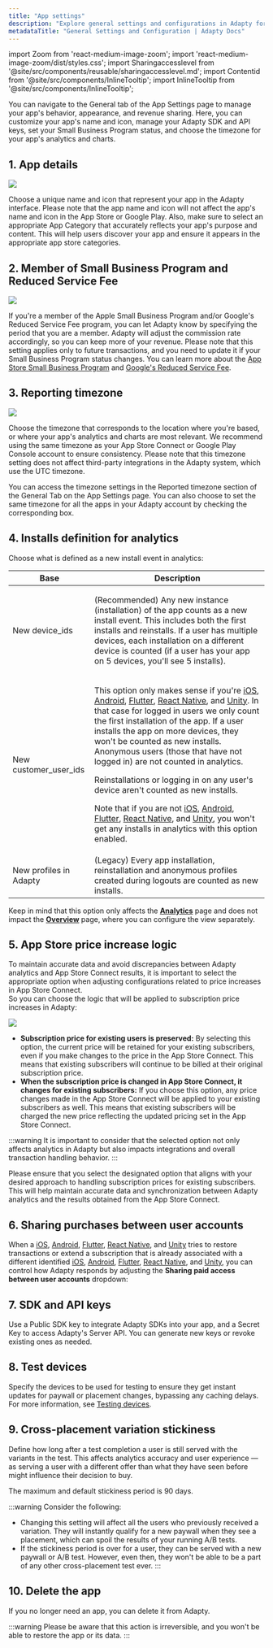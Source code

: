 ```yaml
---
title: "App settings"
description: "Explore general settings and configurations in Adapty for seamless use."
metadataTitle: "General Settings and Configuration | Adapty Docs"
---
```


import Zoom from 'react-medium-image-zoom';
import 'react-medium-image-zoom/dist/styles.css';
import Sharingaccesslevel from '@site/src/components/reusable/sharingaccesslevel.md';
import Contentid from '@site/src/components/InlineTooltip';
import InlineTooltip from '@site/src/components/InlineTooltip';

You can navigate to the General tab of the App Settings page to manage your app's behavior, appearance, and revenue sharing. Here, you can customize your app's name and icon, manage your Adapty SDK and API keys, set your Small Business Program status, and choose the timezone for your app's analytics and charts.

## 1. App details

<Zoom>
  <img src={require('./img/8fa2929-CleanShot_2023-04-21_at_15.16.222x.webp').default}
  style={{
    border: '1px solid #727272', /* border width and color */
    width: '700px', /* image width */
    display: 'block', /* for alignment */
    margin: '0 auto' /* center alignment */
  }}
/>
</Zoom>

Choose a unique name and icon that represent your app in the Adapty interface. Please note that the app name and icon will not affect the app's name and icon in the App Store or Google Play. Also, make sure to select an appropriate App Category that accurately reflects your app's purpose and content. This will help users discover your app and ensure it appears in the appropriate app store categories.

## 2\. Member of Small Business Program and Reduced Service Fee

<Zoom>
  <img src={require('./img/825e2be-CleanShot_2023-04-19_at_13.43.292x.webp').default}
  style={{
    border: '1px solid #727272', /* border width and color */
    width: '700px', /* image width */
    display: 'block', /* for alignment */
    margin: '0 auto' /* center alignment */
  }}
/>
</Zoom>

If you're a member of the Apple Small Business Program and/or Google's Reduced Service Fee program, you can let Adapty know by specifying the period that you are a member. Adapty will adjust the commission rate accordingly, so you can keep more of your revenue. Please note that this setting applies only to future transactions, and you need to update it if your Small Business Program status changes. You can learn more about the [App Store Small Business Program](app-store-small-business-program) and [Google's Reduced Service Fee](google-reduced-service-fee).

## 3\. Reporting timezone

<Zoom>
  <img src={require('./img/47227f9-CleanShot_2023-04-19_at_13.45.302x.webp').default}
  style={{
    border: '1px solid #727272', /* border width and color */
    width: '700px', /* image width */
    display: 'block', /* for alignment */
    margin: '0 auto' /* center alignment */
  }}
/>
</Zoom>

Choose the timezone that corresponds to the location where you're based, or where your app's analytics and charts are most relevant. We recommend using the same timezone as your App Store Connect or Google Play Console account to ensure consistency. Please note that this timezone setting does not affect third-party integrations in the Adapty system, which use the UTC timezone.

You can access the timezone settings in the Reported timezone section of the General Tab on the App Settings page. You can also choose to set the same timezone for all the apps in your Adapty account by checking the corresponding box.

## 4\. Installs definition for analytics

Choose what is defined as a new install event in analytics:

| Base                   | Description                                                  |
| ---------------------- | ------------------------------------------------------------ |
| New device_ids         | <p>(Recommended) Any new instance (installation) of the app counts as a new install event. This includes both the first installs and reinstalls. If a user has multiple devices, each installation on a different device is counted (if a user has your app on 5 devices, you'll see 5 installs).</p> |
| New customer_user_ids  | <p>This option only makes sense if you're <InlineTooltip tooltip="identifying users in Adapty">[iOS](identifying-users), [Android](android-identifying-users), [Flutter](flutter-identifying-users), [React Native](react-native-identifying-users), and [Unity](unity-identifying-users)</InlineTooltip>. In that case for logged in users we only count the first installation of the app. If a user installs the app on more devices, they won't be counted as new installs. Anonymous users (those that have not logged in) are not counted in analytics. </p><p> Reinstallations or logging in on any user's device aren't counted as new installs.</p><p> Note that if you are not <InlineTooltip tooltip="identifying users">[iOS](identifying-users), [Android](android-identifying-users), [Flutter](flutter-identifying-users), [React Native](react-native-identifying-users), and [Unity](unity-identifying-users)</InlineTooltip>, you won't get any installs in analytics with this option enabled. </p> |
| New profiles in Adapty | (Legacy) Every app installation, reinstallation and anonymous profiles created during logouts are counted as new installs. |

Keep in mind that this option only affects the [**Analytics**](https://app.adapty.io/analytics) page and does not impact the [**Overview**](https://app.adapty.io/overview) page, where you can configure the view separately.

## 5. App Store price increase logic

To maintain accurate data and avoid discrepancies between Adapty analytics and App Store Connect results, it is important to select the appropriate option when adjusting configurations related to price increases in App Store Connect.  
So you can choose the logic that will be applied to subscription price increases in Adapty:

<Zoom>
  <img src={require('./img/b766c8b-CleanShot_2023-07-18_at_19.28.18_22x.webp').default}
  style={{
    border: '1px solid #727272', /* border width and color */
    width: '700px', /* image width */
    display: 'block', /* for alignment */
    margin: '0 auto' /* center alignment */
  }}
/>
</Zoom>

- **Subscription price for existing users is preserved:** By selecting this option, the current price will be retained for your existing subscribers, even if you make changes to the price in the App Store Connect. This means that existing subscribers will continue to be billed at their original subscription price.
- **When the subscription price is changed in App Store Connect, it changes for existing subscribers:** If you choose this option, any price changes made in the App Store Connect will be applied to your existing subscribers as well. This means that existing subscribers will be charged the new price reflecting the updated pricing set in the App Store Connect.

:::warning
It is important to consider that the selected option not only affects analytics in Adapty but also impacts integrations and overall transaction handling behavior.
:::

Please ensure that you select the designated option that aligns with your desired approach to handling subscription prices for existing subscribers. This will help maintain accurate data and synchronization between Adapty analytics and the results obtained from the App Store Connect.

## 6. Sharing purchases between user accounts

When a <InlineTooltip tooltip="Customer User ID">[iOS](identifying-users#setting-customer-user-id-on-configuration), [Android](android-identifying-users#setting-customer-user-id-on-configuration), [Flutter](flutter-identifying-users#setting-customer-user-id-on-configuration), [React Native](react-native-identifying-users#setting-customer-user-id-on-configuration), and [Unity](unity-identifying-users#setting-customer-user-id-on-configuration)</InlineTooltip> tries to restore transactions or extend a subscription that is already associated with a different identified <InlineTooltip tooltip="Customer User ID">[iOS](identifying-users#setting-customer-user-id-on-configuration), [Android](android-identifying-users#setting-customer-user-id-on-configuration), [Flutter](flutter-identifying-users#setting-customer-user-id-on-configuration), [React Native](react-native-identifying-users#setting-customer-user-id-on-configuration), and [Unity](unity-identifying-users#setting-customer-user-id-on-configuration)</InlineTooltip>, you can control how Adapty responds by adjusting the **Sharing paid access between user accounts** dropdown:

<Sharingaccesslevel />

## 7. SDK and API keys

Use a Public SDK key to integrate Adapty SDKs into your app, and a Secret Key to access Adapty's Server API. You can generate new keys or revoke existing ones as needed.

## 8. Test devices

Specify the devices to be used for testing to ensure they get instant updates for paywall or placement changes, bypassing any caching delays. For more information, see [Testing devices](test-devices).

## 9. Cross-placement variation stickiness

Define how long after a test completion a user is still served with the variants in the test. This affects analytics accuracy and user experience — as serving a user with a different offer than what they have seen before might influence their decision to buy.

The maximum and default stickiness period is 90 days.

:::warning
Consider the following:
- Changing this setting will affect all the users who previously received a variation. They will instantly qualify for a new paywall when they see a placement, which can spoil the results of your running A/B tests.
- If the stickiness period is over for a user, they can be served with a new paywall or A/B test. However, even then, they won't be able to be a part of any other cross-placement test ever.
:::

## 10. Delete the app

If you no longer need an app, you can delete it from Adapty. 

:::warning
Please be aware that this action is irreversible, and you won't be able to restore the app or its data.
:::
